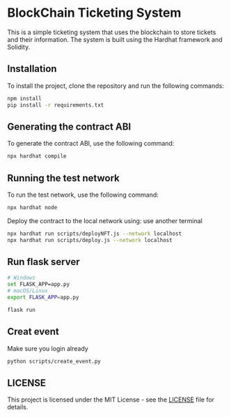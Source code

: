 # BlockChain Ticketing System

This is a simple ticketing system that uses the blockchain to store tickets and their information. The system is built using the Hardhat framework and Solidity.

## Installation

To install the project, clone the repository and run the following commands:

```bash
npm install
pip install -r requirements.txt
```

## Generating the contract ABI

To generate the contract ABI, use the following command:

```bash
npx hardhat compile
```

## Running the test network

To run the test network, use the following command:

```bash
npx hardhat node
```

Deploy the contract to the local network using:
use another terminal

```bash
npx hardhat run scripts/deployNFT.js --network localhost
npx hardhat run scripts/deploy.js --network localhost
```

## Run flask server

```bash
# Windows
set FLASK_APP=app.py
# macOS/Linux
export FLASK_APP=app.py

flask run
```

## Creat event

Make sure you login already

```bash
python scripts/create_event.py
```

## LICENSE

This project is licensed under the MIT License - see the [LICENSE](LICENSE) file for details.
